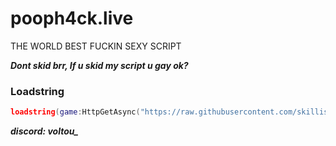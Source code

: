 # pooph4ck.live
THE WORLD BEST FUCKIN SEXY SCRIPT

***Dont skid brr, If u skid my script u gay ok?***

### Loadstring
```lua
loadstring(game:HttpGetAsync("https://raw.githubusercontent.com/skillissue0/pooph4ck.live/main/main.lua"))()
```

***discord: voltou_***

